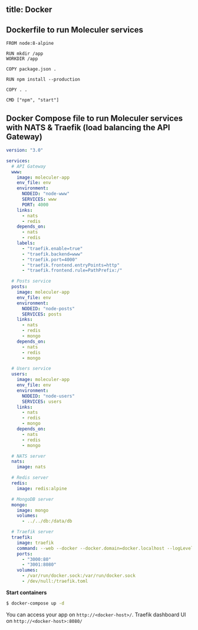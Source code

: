 title: Docker
---

## Dockerfile to run Moleculer services

```docker
FROM node:8-alpine

RUN mkdir /app
WORKDIR /app

COPY package.json .

RUN npm install --production

COPY . .

CMD ["npm", "start"]
```

## Docker Compose file to run Moleculer services with NATS & Traefik (load balancing the API Gateway)
```yaml
version: "3.0"

services:
  # API Gateway
  www:
    image: moleculer-app
    env_file: env
    environment:
      NODEID: "node-www"
      SERVICES: www
      PORT: 4000
    links:
      - nats
      - redis
    depends_on:
      - nats
      - redis
    labels:
      - "traefik.enable=true"   
      - "traefik.backend=www"
      - "traefik.port=4000"
      - "traefik.frontend.entryPoints=http"
      - "traefik.frontend.rule=PathPrefix:/"

  # Posts service
  posts:
    image: moleculer-app
    env_file: env
    environment:
      NODEID: "node-posts"
      SERVICES: posts
    links:
      - nats
      - redis
      - mongo
    depends_on:
      - nats
      - redis
      - mongo

  # Users service
  users:
    image: moleculer-app
    env_file: env
    environment:
      NODEID: "node-users"
      SERVICES: users
    links:
      - nats
      - redis
      - mongo
    depends_on:
      - nats
      - redis
      - mongo

  # NATS server
  nats:
    image: nats

  # Redis server
  redis:
    image: redis:alpine

  # MongoDB server
  mongo:
    image: mongo
    volumes:
      - ../../db:/data/db

  # Traefik server
  traefik:
    image: traefik
    command: --web --docker --docker.domain=docker.localhost --logLevel=INFO --docker.exposedbydefault=false
    ports:
      - "3000:80"
      - "3001:8080"
    volumes:
      - /var/run/docker.sock:/var/run/docker.sock
      - /dev/null:/traefik.toml
```

**Start containers**
```bash
$ docker-compose up -d
```

You can access your app on `http://<docker-host>/`. Traefik dashboard UI on `http://<docker-host>:8080/`
